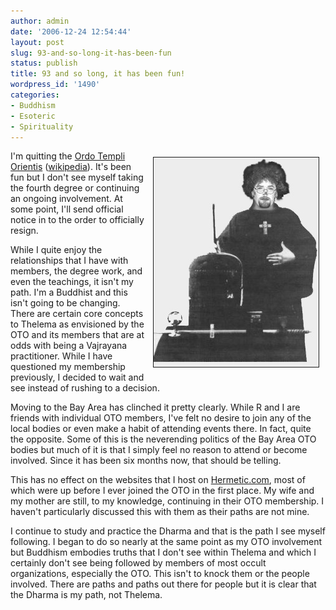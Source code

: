 ```yaml
---
author: admin
date: '2006-12-24 12:54:44'
layout: post
slug: 93-and-so-long-it-has-been-fun
status: publish
title: 93 and so long, it has been fun!
wordpress_id: '1490'
categories:
- Buddhism
- Esoteric
- Spirituality
---
```

<img src="/images/mage.jpg" align="right" border="1" hspace="10" vspace="10" />I'm quitting the <a href="http://oto-usa.org/">Ordo Templi Orientis</a> (<a href="http://en.wikipedia.org/wiki/Ordo_Templi_Orientis">wikipedia</a>). It's been fun but I don't see myself taking the fourth degree or continuing an ongoing involvement. At some point, I'll send official notice in to the order to officially resign.

While I quite enjoy the relationships that I have with members, the degree work, and even the teachings, it isn't my path. I'm a Buddhist and this isn't going to be changing. There are certain core concepts to Thelema as envisioned by the OTO and its members that are at odds with being a Vajrayana practitioner. While I have questioned my membership previously, I decided to wait and see instead of rushing to a decision.



Moving to the Bay Area has clinched it pretty clearly. While R and I are friends with individual OTO members, I've felt no desire to join any of the local bodies or even make a habit of attending events there. In fact, quite the opposite. Some of this is the neverending politics of the Bay Area OTO bodies but much of it is that I simply feel no reason to attend or become involved. Since it has been six months now, that should be telling.



This has no effect on the websites that I host on <a href="http://www.hermetic.com">Hermetic.com</a>, most of which were up before I ever joined the OTO in the first place. My wife and my mother are still, to my knowledge, continuing in their OTO membership. I haven't particularly discussed this with them as their paths are not mine.



I continue to study and practice the Dharma and that is the path I see myself following. I began to do so nearly at the same point as my OTO involvement but Buddhism embodies truths that I don't see within Thelema and which I certainly don't see being followed by members of most occult organizations, especially the OTO. This isn't to knock them or the people involved. There are paths and paths out there for people but it is clear that the Dharma is my path, not Thelema.

